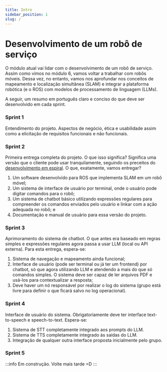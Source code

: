 ```yaml
---
title: Intro
sidebar_position: 1
slug: /
---
```


# Desenvolvimento de um robô de serviço

O módulo atual vai lidar com o desenvolvimento de um robô de serviço. Assim como
vimos no módulo 6, vamos voltar a trabalhar com robôs móveis. Dessa vez, no entanto, 
vamos nos aprofundar nos conceitos de mapeamento e localização simultânea (SLAM) 
e integrar a plataforma robótica (e o ROS) com modelos de processamento de linguagem
(LLMs).

A seguir, um resumo em português claro e conciso do que deve ser desenvolvido em 
cada sprint.

### Sprint 1 

Entendimento do projeto. Aspectos de negócio, ética e usabilidade assim como a 
elicitação de requisitos funcionais e não funcionais.

### Sprint 2

Primeira entrega completa do projeto. O que isso significa? Significa uma versão 
que o cliente pode usar tranquilamente, seguindo os preceitos do 
[desenvolvimento em espiral](https://medium.com/contexto-delimitado/o-modelo-em-espiral-de-boehm-ed1d85b7df).
O que, exatamente, vamos entregar?

1. Um software desenvolvido para ROS que implementa SLAM em um robô móvel;
2. Um sistema de interface de usuário por terminal, onde o usuário pode digitar
comandos para o robô;
3. Um sistema de chatbot básico utilizando expressões regulares para compreender
os comandos enviados pelo usuário e linkar com a ação adequada no robô; e
4. Documentação e manual de usuário para essa versão do projeto.

### Sprint 3

Aprimoramento do sistema de chatbot. O que antes era baseado em regras simples
e expressões regulares agora passa a usar LLM (local ou API externa). Para esta
entrega, espera-se:

1. Sistema de navegação e mapeamento ainda funcional;
2. Interface de usuário (pode ser terminal ou já ter um frontend) por chatbot,
   só que agora utilizando LLM e atendendo a mais do que só comandos simples. O
   sistema deve ser capaz de ler arquivos PDF e usá-los para contextualizar a
   resposta;
3. Deve haver um nó responsável por realizar o log do sistema (grupo está livre
   para definir o que ficará salvo no log operacional).

### Sprint 4

Interface de usuário do sistema. Obrigatoriamente deve ter interface
text-to-speech e speech-to-text. Espera-se:

1. Sistema de STT completamente integrado aos prompts do LLM.
2. Sistema de TTS completamente integrado às saídas do LLM.
3. Integração de qualquer outra interface proposta inicialmente pelo grupo.


### Sprint 5

:::info
Em construção. Volte mais tarde =D
:::



